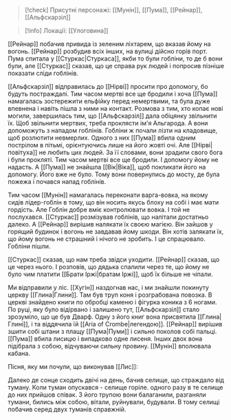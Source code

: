 > [!check] Присутні персонажі: [[Мунін]], [[Пума]], [[Рейнар]], [[Альфскарзіл]]

> [!info] Локації: [[Улоговина]]

[[Рейнар]] побачив привида із зеленим ліхтарем, що вказав йому на вогонь. [[Рейнар]] розбудив всіх інших, на вулиці дійсно горів порт. 
Пума спитала у [[Стуркас|Стуркаса]], якби то були гобліни, то де б вони були, але [[Стуркас]] сказав, що це справа рук людей і попросив пізніше показати сліди гоблінів.

[[Альфскарзіл]] відправилась до [[Нірві]] просити про допомогу, бо будуть постраждалі. Тим часом мертві все ще бродили і хоча [[Пума]] намагалась зостережити ельфійку перед немертвими, та була дуже впевнена і навіть пішла з ними на контакт. Розмова з тим, хто копає нові могили, завершилась тим, що [[Альфскарзіл]] дала обіцянку звільнити їх. 
Щоб звільнити мертвих, треба проклясти ім'я Альгарода. А вони допоможуть з нападом гоблінів. Гобліни ж почали лізти на кладовище, щоб розлютити невмерлих. Одного з них [[Пума]] вбила одним пострілом в пітьмі, орієнтуючись лише на його жовті очі. 
Але [[Нірві|повітуха]] не любить цих людей. За її словами, вони зрадили свого бога і були прокляті.
Тим часом мертві все ще бродили. І допомогу йому не надасть. 
А [[Пума]] не знайшла [[Вік|Віка]], щоб покликати його на допомогу. Його вже не було.
Тому вони повернулись до мосту, де була пожежа і почався напад гоблінів. 

Тим часом [[Мунін]] намагалась переконати варга-вовка, на якому сидів лідер-гоблін в тому, що він носить якусь блоху на собі і має мати гордість. Але Гоблін добре вміє контролювати вовка. І той не послухався. [[Стуркас]] розмізував гоблінів, що налітали достатньо далеко. А [[Рейнар]] вирішив налякати їх своєю магією. Він зайшов у горящий будинок і вогонь не завдавав йому шкоди. Він хотів залякати їх, що йому вогонь не страшний і нічого не зробить. І це спрацювало. Гобліни пішли.

[[Стуркас]] сказав, що нам треба звідси уходити. [[Рейнар]] сказав, що це через нього. І розповів, що дядька спалили через те, що йому не було чим платити [[Брати Іржі|братам Іржі]], щоб їх більше не чіпали. 

Ми відправили у ліс. [[Хугін]] наздогнав нас, і ми знайшли покинуту церкву [[Глина|Глини]].  Там був труп коня і розграбована повозка. В церкві знайдено книги по обробці каменю і фігурка коника з 6 ногами. По руці, яку було відірвано і залишено тут, [[Альфскарзіл]] стало зрозуміло, що це був Дварф. Одну з його книг вона присвятила [[Глина|Глині]], і та віддячила їй [[Aria of Crombe|легендою]].
[[Рейнар]] вирішив зшити собі штани з плащу [[Пума|Пуми]] і сильно поколов собі пальці. 
[[Пума]] вбила лисицю і випадково одне лисеня. Інших двох вона підібрала з собою, відчуваючи сильну провину. 
[[Мунін]] вполювала кабана.

Пісня, яку ми почули, що виконував [[Лис]]:

Далеко де сонце сходить двічі на день, бачив селище, що страждало від туману. Коли туман опускався - селище горіле. одного разу в те селище до них прийшов співак. З його трупою вони балаганили, разганяли тумани, бились між собою, вітали, руйнували, будували. В тому селищі побачив серед двух туманів справжній.

